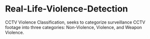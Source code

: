 # Real-Life-Violence-Detection
CCTV Violence Classification, seeks to categorize surveillance CCTV footage into three categories: Non-Violence, Violence, and Weapon Violence.
